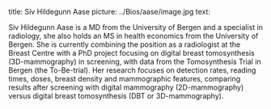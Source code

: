 title: Siv Hildegunn Aase
picture: ../Bios/aase/image.jpg
text: 

Siv Hildegunn Aase is a MD from the University of Bergen and a specialist in radiology, she also holds an MS in health economics from the University of Bergen. She is currently combining the position as a radiologist at the Breast Centre with a PhD project focusing on digital breast tomosynthesis (3D-mammography) in screening, with data from the Tomosynthesis Trial in Bergen (the To-Be-trial). Her research focuses on detection rates, reading times, doses, breast density and mammographic features, comparing results after screening with digital mammography (2D-mammography) versus digital breast tomosynthesis (DBT or 3D-mammography).

